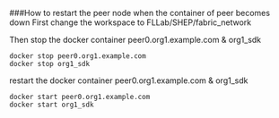 ###How to restart the peer node when the container of peer becomes down
First change the workspace to FLLab/SHEP/fabric_network

Then stop the docker container peer0.org1.example.com & org1_sdk

```
docker stop peer0.org1.example.com
docker stop org1_sdk
```

restart the docker container peer0.org1.example.com & org1_sdk

```
docker start peer0.org1.example.com
docker start org1_sdk
```
